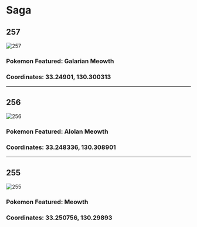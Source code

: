 # Saga
## 257
![257](https://local.pokemon.jp/img/p/manhole/64eddebc32fe29d163ab826aea4181c1_l.png)
### Pokemon Featured: Galarian Meowth
### Coordinates: 33.24901, 130.300313
---
## 256
![256](https://local.pokemon.jp/img/p/manhole/aa70252404971db18df4f2bc527a951c_l.png)
### Pokemon Featured: Alolan Meowth
### Coordinates: 33.248336, 130.308901
---
## 255
![255](https://local.pokemon.jp/img/p/manhole/f7760dab549440c477f8b489e1add1ed_l.png)
### Pokemon Featured: Meowth
### Coordinates: 33.250756, 130.29893